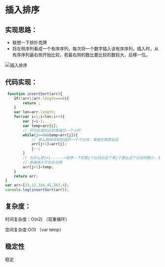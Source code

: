 # 插入排序


## 实现思路：

- 联想一下排扑克牌
- 将左侧序列看成一个有序序列，每次将一个数字插入该有序序列。插入时，从有序序列最右侧开始比较，若最右侧的数比要比较的数较大，后移一位。

![插入排序](http://www.conardli.top/docs/%E6%8F%92%E5%85%A5%E6%8E%92%E5%BA%8F.gif)

## 代码实现：

```js
 function insertSort(arr){
	if(!arr||arr.length===0){
		return ;
	}
	var len=arr.length;
	for(var i=1;i<len;i++){
		var j=i-1;
		var temp=arr[i];
		// 符合后面的比前面最后一个小的
		while(j>=0&&temp<arr[j]){
			// 那么再继续和前面的一个个比较，看插在哪里合适
			arr[j+1]=arr[j];
			j--;
		}
		// 为什么是j+1------>联想一下到第j个比较后这个第j个要比这个比较的数小，那么就把这个正在比较的数插在这个小数的后面也就是j+1的位置
		// 直接插入不存在交换
		arr[j+1]=temp;
	}
	return arr;
}
var arr=[23,12,324,45,562,4];
console.log(insertSort(arr));

```


## 复杂度：

时间复杂度：O(n2)    （双重循环）

空间复杂度:O(1)       （var temp）

## 稳定性

稳定